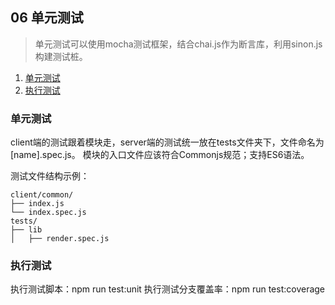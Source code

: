 ## 06 单元测试
> 单元测试可以使用mocha测试框架，结合chai.js作为断言库，利用sinon.js构建测试桩。

1. <a href="#单元测试">单元测试</a>
2. <a href="#执行测试">执行测试</a>

### <a name="单元测试">单元测试</a>
client端的测试跟着模块走，server端的测试统一放在tests文件夹下，文件命名为[name].spec.js。
模块的入口文件应该符合Commonjs规范；支持ES6语法。

测试文件结构示例：

	client/common/
	├── index.js
	└── index.spec.js
	tests/
	├── lib
	│   ├── render.spec.js


### <a name="执行测试">执行测试</a>
执行测试脚本：npm run test:unit
执行测试分支覆盖率：npm run test:coverage
